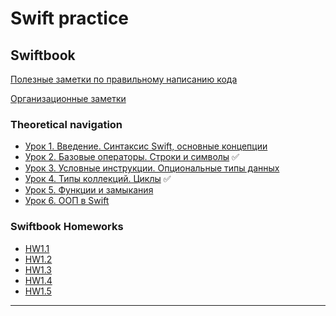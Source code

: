 # Swift practice

## Swiftbook

[Полезные заметки по правильному написанию кода](Swiftbook/Notes_swiftbook/advices.md)

[Организационные заметки](Swiftbook/Notes_swiftbook/org_notes.md)
### Theoretical navigation

- [Урок 1. Введение. Синтаксис Swift, основные концепции](Swiftbook/Part1_Swift/Notes_Swift/swift_1.md) 
- [Урок 2. Базовые операторы. Строки и символы](Swiftbook/Part1_Swift/Notes_Swift/swift_2.md) ✅
- [Урок 3. Условные инструкции. Опциональные типы данных](Swiftbook/Part1_Swift/Notes_Swift/swift_3.md) 
- [Урок 4. Типы коллекций. Циклы](Swiftbook/Part1_Swift/Notes_Swift/swift_4.md) ✅
- [Урок 5. Функции и замыкания](Swiftbook/Part1_Swift/Notes_Swift/swift_5.md)
- [Урок 6. ООП в Swift](Swiftbook/Part1_Swift/Notes_Swift/swift_6.md)


### Swiftbook Homeworks

- [HW1.1](Swiftbook/Part1_Swift/Lesson_1.2/HW1.1.playground/Pages)
- [HW1.2](Swiftbook/Part1_Swift/Lesson_1.3/HW1.2.playground/Contents.swift)
- [HW1.3](Swiftbook/Part1_Swift/Lesson_1.4/HW1.3.playground/Pages)
- [HW1.4](Swiftbook/Part1_Swift/Lesson_1.5/HW1.4.playground/Contents.swift)
- [HW1.5](Swiftbook/Part1_Swift/Lesson_1.6/HW1.5.playground/Contents.swift)

---
